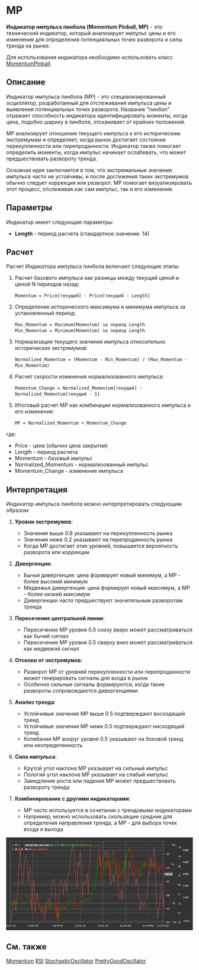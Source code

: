 # MP

**Индикатор импульса пинбола (Momentum Pinball, MP)** - это технический индикатор, который анализирует импульс цены и его изменения для определения потенциальных точек разворота и силы тренда на рынке.

Для использования индикатора необходимо использовать класс [MomentumPinball](xref:StockSharp.Algo.Indicators.MomentumPinball).

## Описание

Индикатор импульса пинбола (MP) - это специализированный осциллятор, разработанный для отслеживания импульса цены и выявления потенциальных точек разворота. Название "пинбол" отражает способность индикатора идентифицировать моменты, когда цена, подобно шарику в пинболе, отскакивает от крайних положений.

MP анализирует отношение текущего импульса к его историческим экстремумам и определяет, когда рынок достигает состояния перекупленности или перепроданности. Индикатор также помогает определить моменты, когда импульс начинает ослабевать, что может предшествовать развороту тренда.

Основная идея заключается в том, что экстремальные значения импульса часто не устойчивы, и после достижения таких экстремумов обычно следует коррекция или разворот. MP помогает визуализировать этот процесс, отслеживая как сам импульс, так и его изменения.

## Параметры

Индикатор имеет следующие параметры:
- **Length** - период расчета (стандартное значение: 14)

## Расчет

Расчет Индикатора импульса пинбола включает следующие этапы:

1. Расчет базового импульса как разницы между текущей ценой и ценой N периодов назад:
   ```
   Momentum = Price[текущий] - Price[текущий - Length]
   ```

2. Определение исторического максимума и минимума импульса за установленный период:
   ```
   Max_Momentum = Maximum(Momentum) за период Length
   Min_Momentum = Minimum(Momentum) за период Length
   ```

3. Нормализация текущего значения импульса относительно исторических экстремумов:
   ```
   Normalized_Momentum = (Momentum - Min_Momentum) / (Max_Momentum - Min_Momentum)
   ```

4. Расчет скорости изменения нормализованного импульса:
   ```
   Momentum_Change = Normalized_Momentum[текущий] - Normalized_Momentum[текущий - 1]
   ```

5. Итоговый расчет MP как комбинации нормализованного импульса и его изменения:
   ```
   MP = Normalized_Momentum + Momentum_Change
   ```

где:
- Price - цена (обычно цена закрытия)
- Length - период расчета
- Momentum - базовый импульс
- Normalized_Momentum - нормализованный импульс
- Momentum_Change - изменение импульса

## Интерпретация

Индикатор импульса пинбола можно интерпретировать следующим образом:

1. **Уровни экстремумов**:
   - Значения выше 0.8 указывают на перекупленность рынка
   - Значения ниже 0.2 указывают на перепроданность рынка
   - Когда MP достигает этих уровней, повышается вероятность разворота или коррекции

2. **Дивергенции**:
   - Бычья дивергенция: цена формирует новый минимум, а MP - более высокий минимум
   - Медвежья дивергенция: цена формирует новый максимум, а MP - более низкий максимум
   - Дивергенции часто предшествуют значительным разворотам тренда

3. **Пересечение центральной линии**:
   - Пересечение MP уровня 0.5 снизу вверх может рассматриваться как бычий сигнал
   - Пересечение MP уровня 0.5 сверху вниз может рассматриваться как медвежий сигнал

4. **Отскоки от экстремумов**:
   - Разворот MP от уровней перекупленности или перепроданности может генерировать сигналы для входа в рынок
   - Особенно сильные сигналы формируются, когда такие развороты сопровождаются дивергенциями

5. **Анализ тренда**:
   - Устойчивые значения MP выше 0.5 подтверждают восходящий тренд
   - Устойчивые значения MP ниже 0.5 подтверждают нисходящий тренд
   - Колебания MP вокруг уровня 0.5 указывают на боковой тренд или неопределенность

6. **Сила импульса**:
   - Крутой угол наклона MP указывает на сильный импульс
   - Пологий угол наклона MP указывает на слабый импульс
   - Замедление роста или падения MP может предшествовать развороту тренда

7. **Комбинирование с другими индикаторами**:
   - MP часто используется в сочетании с трендовыми индикаторами
   - Например, можно использовать скользящие средние для определения направления тренда, а MP - для выбора точек входа и выхода

![indicator_momentum_pinball](../../../../images/indicator_momentum_pinball.png)

## См. также

[Momentum](momentum.md)
[RSI](rsi.md)
[StochasticOscillator](stochastic_oscillator.md)
[PrettyGoodOscillator](pretty_good_oscillator.md)